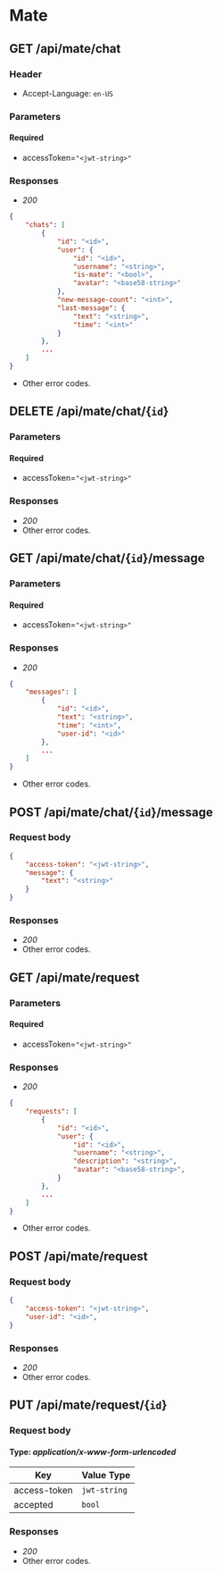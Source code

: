 # Mate

## GET /api/mate/chat

### Header
- Accept-Language: `en-US`

### Parameters
#### Required
- accessToken=`"<jwt-string>"`

### Responses
- *200*
```json
{
    "chats": [
        {
            "id": "<id>",
            "user": {
                "id": "<id>",
                "username": "<string>",
                "is-mate": "<bool>",
                "avatar": "<base58-string>"
            },
            "new-message-count": "<int>",
            "last-message": {
                "text": "<string>",
                "time": "<int>"
            }
        },
        ...
    ]
}
```
- Other error codes.

## DELETE /api/mate/chat/{`id`}

### Parameters
#### Required
- accessToken=`"<jwt-string>"`

### Responses
- *200*
- Other error codes.

<!-- -------------------------------------------- -->

## GET /api/mate/chat/{`id`}/message

### Parameters
#### Required
- accessToken=`"<jwt-string>"`

### Responses
- *200*
```json
{
    "messages": [
        {
            "id": "<id>",
            "text": "<string>",
            "time": "<int>",
            "user-id": "<id>"
        },
        ...
    ]
}
```
- Other error codes.

## POST /api/mate/chat/{`id`}/message

### Request body
```json
{
    "access-token": "<jwt-string>",
    "message": {
        "text": "<string>"
    }
}
```

### Responses
- *200*
- Other error codes.

<!-- -------------------------------------------- -->

## GET /api/mate/request

### Parameters
#### Required
- accessToken=`"<jwt-string>"`

### Responses
- *200*
```json
{
    "requests": [
        {
            "id": "<id>",
            "user": {
                "id": "<id>",
                "username": "<string>",
                "description": "<string>",
                "avatar": "<base58-string>",
            }
        },
        ...
    ]
}
```
- Other error codes.

## POST /api/mate/request

### Request body
```json
{
    "access-token": "<jwt-string>",
    "user-id": "<id>",
}
```

### Responses
- *200*
- Other error codes.

## PUT /api/mate/request/{`id`}

### Request body
#### Type: *application/x-www-form-urlencoded*
| Key | Value Type |
|-----|------------|
| access-token | `jwt-string` | 
| accepted | `bool` | 

### Responses
- *200*
- Other error codes.
